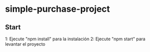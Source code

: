 # simple-purchase-project

## Start
1: Ejecute "npm install" para la instalación
2: Ejecute "npm start" para levantar el proyecto


